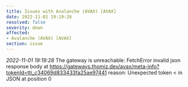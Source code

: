```yaml
---
title: Issues with Avalanche (AVAX) [AVAX]
date: 2022-11-01 19:19:28
resolved: false
severity: down
affected:
- Avalanche (AVAX) [AVAX]
section: issue
---
```


*2022-11-01 19:19:28* The gateway is unreachable: FetchError invalid json response body at https://gateways.thomiz.dev/avax/meta-info?tokenId=tti_c34069d833433fa25ae97441 reason: Unexpected token < in JSON at position 0